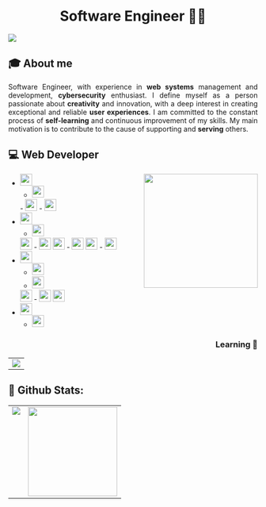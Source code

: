 <div align="center">

  # Software Engineer 👨‍🎓
</div>

<a  href="https://jfpanchi.github.io/portafolio-web-frontend/" target="_blank">
<img src='https://img.shields.io/static/v1?style=for-the-badge&message=Files&color=4285F4&logo=Files&logoColor=FFFFFF&label=Portfolio Frontend Web'>
</a>

## 🎓 About me 
<div align="justify">
Software Engineer, with experience in <b>web systems</b> management and development, <b>cybersecurity</b> enthusiast. I define myself as a person passionate about <b>creativity</b> and innovation, with a deep interest in creating exceptional and reliable <b>user experiences</b>. I am committed to the constant process of <b>self-learning</b> and continuous improvement of my skills. My main motivation is to contribute to the cause of supporting and <b>serving</b> others.
</div>

## 💻 Web Developer 
<img align='right' src="https://i.pinimg.com/originals/e4/26/70/e426702edf874b181aced1e2fa5c6cde.gif" width="230">
<div align="left">

- **<img src='https://img.shields.io/static/v1?style=for-the-badge&message=Programming %20Languages&color=4B4B4B&logo=Code&logoColor=FFFFFF&label=' height="24">**
	- <span> <img src="https://img.shields.io/badge/JavaScript-F7DF1E?style=for-the-badge&logo=javascript&logoColor=black" height="24">
  </span>
	- <span> <img src="https://img.shields.io/badge/typescript-%23007ACC.svg?style=for-the-badge&logo=typescript&logoColor=white" height="24">
  </span>
	- <span> <img src="https://img.shields.io/badge/PHP-777BB4?style=for-the-badge&logo=php&logoColor=white" height="24">
  </span>
- **<img src='https://img.shields.io/static/v1?style=for-the-badge&message=Frontend %20Development&color=4B4B4B&logo=Code&logoColor=FFFFFF&label=' height="24">**
	- <span> <img src="https://img.shields.io/badge/HTML5-E34F26?style=for-the-badge&logo=html5&logoColor=white" height="24"> 
    <img src="https://img.shields.io/badge/CSS3-1572B6?style=for-the-badge&logo=css3&logoColor=white" height="24">
    </span>
	- <span> <img src="https://img.shields.io/badge/Bootstrap-563D7C?style=for-the-badge&logo=bootstrap&logoColor=white" height="24">
    <img src="https://img.shields.io/badge/Tailwind_CSS-38B2AC?style=for-the-badge&logo=tailwind-css&logoColor=white" height="24">
    </span>
	- <span> <img src="https://img.shields.io/badge/React-20232A?style=for-the-badge&logo=react&logoColor=61DAFB"  height="24">
    <img src="https://img.shields.io/badge/Redux-593D88?style=for-the-badge&logo=redux&logoColor=white"  height="24">
    </span>
	- <span> <img src="https://img.shields.io/badge/angular-%23DD0031.svg?style=for-the-badge&logo=angular&logoColor=white" height="24">
    </span>
- **<img src='https://img.shields.io/static/v1?style=for-the-badge&message=Backend %20Development&color=4B4B4B&logo=Code&logoColor=FFFFFF&label=' height="24">**
  - <span> <img src="https://img.shields.io/badge/Node.js-43853D?style=for-the-badge&logo=node.js&logoColor=white" height="24">
    </span >
  - <span> <img src="https://img.shields.io/badge/Laravel-FF2D20?style=for-the-badge&logo=laravel&logoColor=white" height="24"> 
  <img src="https://img.shields.io/badge/Express%20js-000000?style=for-the-badge&logo=express&logoColor=white" height="24">
  </span>
  - <span> <img src="https://img.shields.io/badge/MySQL-00000F?style=for-the-badge&logo=mysql&logoColor=white" height="24">
  <img src="https://img.shields.io/badge/MongoDB-4EA94B?style=for-the-badge&logo=mongodb&logoColor=white" height="24">
  </span>
- **<img src='https://img.shields.io/static/v1?style=for-the-badge&message=CMS&color=4B4B4B&logo=Code&logoColor=FFFFFF&label=' height="24">**
  - <span> <img src="https://img.shields.io/badge/Wordpress-21759B?style=for-the-badge&logo=wordpress&logoColor=white"  height="24">
    </span>
</div>


<div align="right">
  
###  Learning 🌱

| |  
|-|
|<img src="https://img.shields.io/badge/next%20js-000000?style=for-the-badge&logo=nextdotjs&logoColor=white">| 

</div>


## 🏁 Github Stats:

<table>
  <tr>
    <td valign="top"><img src="https://github-readme-stats.vercel.app/api/top-langs/?username=veroMoreno&theme=radical&card_width=450em)](https://github.com/jfpanchi/jfpanchi/github-readme-stats"/></td>
    <td valign="top"><img height="180em" src="https://github-readme-stats.vercel.app/api?username=jfpanchi&show_icons=true&hide_border=true&&count_private=true&include_all_commits=true&theme=radical&hide_stars=false" /></td>
  </tr>
</table>

